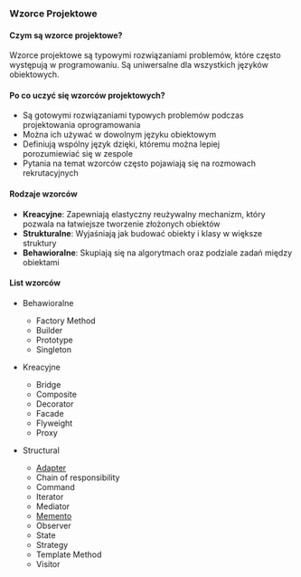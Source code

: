 ### Wzorce Projektowe

#### Czym są wzorce projektowe?
Wzorce projektowe są typowymi rozwiązaniami problemów, które często występują w programowaniu. Są uniwersalne dla wszystkich języków obiektowych.

#### Po co uczyć się wzorców projektowych?
- Są gotowymi rozwiązaniami typowych problemów podczas projektowania oprogramowania
- Można ich używać w dowolnym języku obiektowym
- Definiują wspólny język dzięki, któremu można lepiej porozumiewiać się w zespole
- Pytania na temat wzorców często pojawiają się na rozmowach rekrutacyjnych

#### Rodzaje wzorców
 - **Kreacyjne**: Zapewniają elastyczny reużywalny mechanizm, który pozwala na łatwiejsze tworzenie złożonych obiektów
 - **Strukturalne**: Wyjaśniają jak budować obiekty i klasy w większe struktury
 - **Behawioralne**: Skupiają się na algorytmach oraz podziale zadań między obiektami

#### List wzorców
- Behawioralne
  - Factory Method
  - Builder
  - Prototype
  - Singleton

- Kreacyjne
  - Bridge
  - Composite
  - Decorator
  - Facade
  - Flyweight
  - Proxy

- Structural
  - [Adapter](design-patterns/adapter.md)
  - Chain of responsibility
  - Command
  - Iterator
  - Mediator
  - [Memento](design-patterns/memento.md)
  - Observer
  - State
  - Strategy
  - Template Method
  - Visitor
